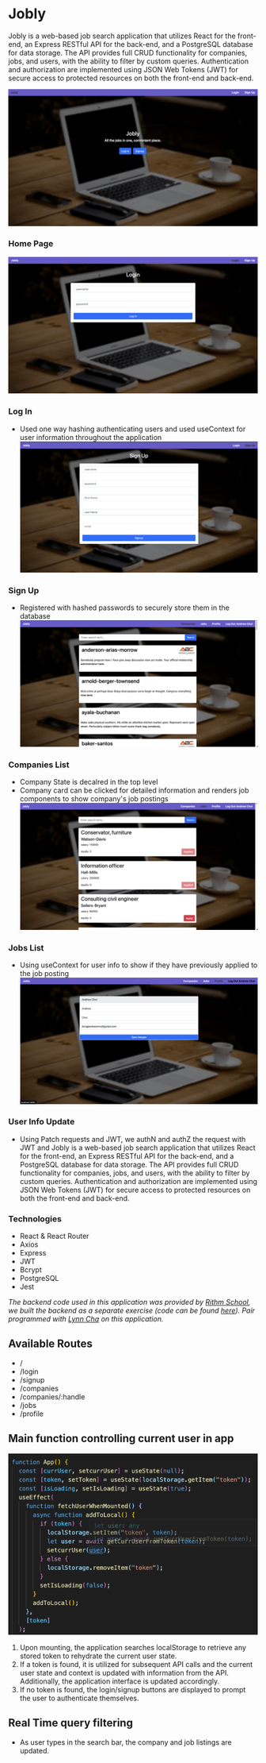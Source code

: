 # Jobly

Jobly is a web-based job search application that utilizes React for the front-end, an Express RESTful API for the back-end, and a PostgreSQL database for data storage. The API provides full CRUD functionality for companies, jobs, and users, with the ability to filter by custom queries. Authentication and authorization are implemented using JSON Web Tokens (JWT) for secure access to protected resources on both the front-end and back-end.

![Home page](./public/screenshots/HomePage.png "Homepage")
### Home Page
![log in ](./public/screenshots/Login.png "Log in")
### Log In
- Used one way hashing authenticating users and used useContext for user information throughout the application
![sign up](./public/screenshots/SignUp.png "Sign up")
### Sign Up
- Registered with hashed passwords to securely store them in the database
![Companies List](./public/screenshots/CompaniesList.png "Companies List")
### Companies List
- Company State is decalred in the top level
- Company card can be clicked for detailed information and renders job components to show company's job postings
![Jobs List](./public/screenshots/JobsList.png "Jobs List")
### Jobs List
- Using useContext for user info to show if they have previously applied to the job posting
![update Profile](./public/screenshots/updateProfileForm.png "update Profile")
### User Info Update
- Using Patch requests and JWT, we authN and authZ the request with JWT and 
Jobly is a web-based job search application that utilizes React for the front-end, an Express RESTful API for the back-end, and a PostgreSQL database for data storage. The API provides full CRUD functionality for companies, jobs, and users, with the ability to filter by custom queries. Authentication and authorization are implemented using JSON Web Tokens (JWT) for secure access to protected resources on both the front-end and back-end.



### Technologies
- React & React Router
- Axios
- Express
- JWT
- Bcrypt
- PostgreSQL
- Jest

_The backend code used in this application was provided by [Rithm School](https://www.rithmschool.com/), we built the backend as a separate exercise (code can be found [here](https://github.com/DongChoi/express-jobly)). Pair programmed with [Lynn Cha](https://github.com/lynecha) on this application._

## Available Routes

- /
- /login
- /signup
- /companies
- /companies/:handle
- /jobs
- /profile

## Main function controlling current user in app

![Code snippet - useState/useEffect](./public/screenshots/AppStateAndUseEffect.png "Code snippet - useState/useEffect")


1. Upon mounting, the application searches localStorage to retrieve any stored token to rehydrate the current user state.
2. If a token is found, it is utilized for subsequent API calls and the current user state and context is updated with information from the API. Additionally, the application interface is updated accordingly.
3. If no token is found, the login/signup buttons are displayed to prompt the user to authenticate themselves.

## Real Time query filtering

- As user types in the search bar, the company and job listings are updated.

